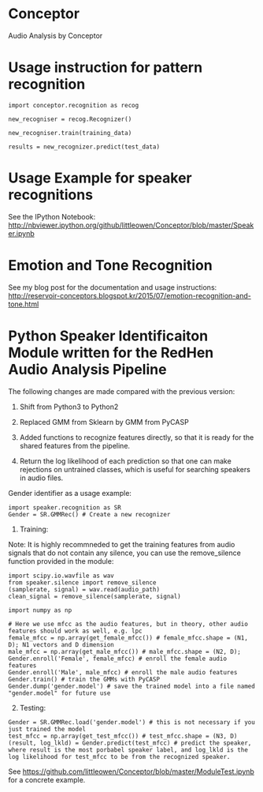 # Conceptor
Audio Analysis by Conceptor 

# Usage instruction for pattern recognition

```
import conceptor.recognition as recog

new_recogniser = recog.Recognizer()

new_recogniser.train(training_data)

results = new_recognizer.predict(test_data)

```


# Usage Example for speaker recognitions

See the IPython Notebook:
http://nbviewer.ipython.org/github/littleowen/Conceptor/blob/master/Speaker.ipynb



# Emotion and Tone Recognition

See my blog post for the documentation and usage instructions:
http://reservoir-conceptors.blogspot.kr/2015/07/emotion-recognition-and-tone.html



# Python Speaker Identificaiton Module written for the RedHen Audio Analysis Pipeline
The following changes are made compared with the previous version:

1. Shift from Python3 to Python2

2. Replaced GMM from Sklearn by GMM from PyCASP

3. Added functions to recognize features directly, so that it is ready for the shared features from the pipeline.

4. Return the log likelihood of each prediction so that one can make rejections on untrained classes, which is useful for searching speakers in audio files.

Gender identifier as a usage example:

```
import speaker.recognition as SR
Gender = SR.GMMRec() # Create a new recognizer

```

1. Training:

Note: It is highly recommneded to get the training features from audio signals that do not contain any silence, you can use the remove_silence function provided in the module:

```
import scipy.io.wavfile as wav
from speaker.silence import remove_silence
(samplerate, signal) = wav.read(audio_path)
clean_signal = remove_silence(samplerate, signal)
```


```
import numpy as np

# Here we use mfcc as the audio features, but in theory, other audio features should work as well, e.g. lpc
female_mfcc = np.array(get_female_mfcc()) # female_mfcc.shape = (N1, D); N1 vectors and D dimension
male_mfcc = np.array(get_male_mfcc()) # male_mfcc.shape = (N2, D);
Gender.enroll('Female', female_mfcc) # enroll the female audio features
Gender.enroll('Male', male_mfcc) # enroll the male audio features
Gender.train() # train the GMMs with PyCASP
Gender.dump('gender.model') # save the trained model into a file named "gender.model" for future use

```

2. Testing:

```
Gender = SR.GMMRec.load('gender.model') # this is not necessary if you just trained the model
test_mfcc = np.array(get_test_mfcc()) # test_mfcc.shape = (N3, D)
(result, log_lkld) = Gender.predict(test_mfcc) # predict the speaker, where result is the most porbabel speaker label, and log_lkld is the log likelihood for test_mfcc to be from the recognized speaker. 

```

See https://github.com/littleowen/Conceptor/blob/master/ModuleTest.ipynb for a concrete example.


